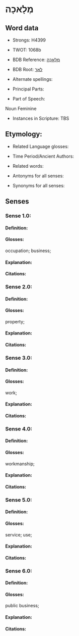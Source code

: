 # מְלָאכָה

<!-- Status: S2="NeedsEdits" -->
<!-- Lexica used for edits:   -->

## Word data

* Strongs: H4399

* TWOT: 1068b

* BDB Reference: [מְלָאכָה](rc://en/bdb/dict/l.af.ac)

* BDB Root: [לאך](rc://en/bdb/dict/l.af.aa)

* Alternate spellings:

* Principal Parts:

* Part of Speech:

Noun Feminine

* Instances in Scripture: TBS

## Etymology:

* Related Language glosses:

* Time Period/Ancient Authors:

* Related words:

* Antonyms for all senses:

* Synonyms for all senses:

## Senses

### Sense 1.0:

#### Definition:

#### Glosses:

occupation; business; 

#### Explanation:

#### Citations:



### Sense 2.0:

#### Definition:

#### Glosses:

property; 

#### Explanation:

#### Citations:



### Sense 3.0:

#### Definition:

#### Glosses:

work; 

#### Explanation:

#### Citations:



### Sense 4.0:

#### Definition:

#### Glosses:

workmanship; 

#### Explanation:

#### Citations:



### Sense 5.0:

#### Definition:

#### Glosses:

service; use; 

#### Explanation:

#### Citations:



### Sense 6.0:

#### Definition:

#### Glosses:

public business; 

#### Explanation:

#### Citations:



